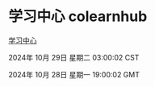 # 学习中心 colearnhub
[学习中心](http://219.139.197.74:56308/colearnhub/)

2024年 10月 29日 星期二 03:00:02 CST

2024年 10月 28日 星期一 19:00:02 GMT
